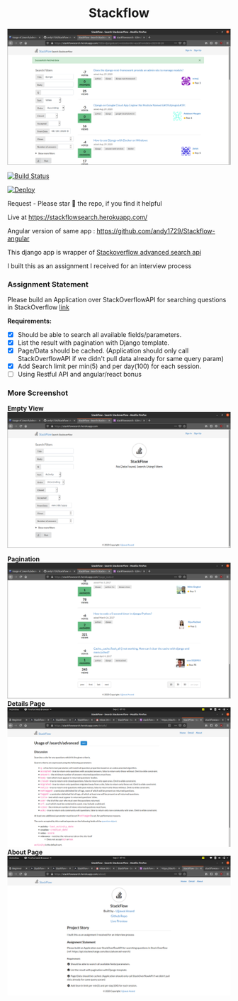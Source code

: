 
<div align="center">
  <h1>Stackflow </h1>
  <img src="screenshots/stackflow_2.png">
</div>

[![Build Status](https://travis-ci.org/andy1729/Stackflow.svg?branch=master)](https://travis-ci.org/andy1729/Stackflow)

[![Deploy](https://www.herokucdn.com/deploy/button.svg)](https://heroku.com/deploy)

Request - Please star 🌟 the repo, if you find it helpful

Live at https://stackflowsearch.herokuapp.com/

Angular version of same app : https://github.com/andy1729/Stackflow-angular


This django app is wrapper of [Stackoverflow advanced search api](https://api.stackexchange.com/docs/advanced-search)

I built this as an assignment I received for an interview process

### Assignment Statement
Please build an Application over StackOverflowAPI for searching questions in StackOverflow [link](https://api.stackexchange.com/docs/advanced-search)

**Requirements:**

- [x] Should be able to search all available fields/parameters. 
- [x] List the result with pagination with Django template.
- [x] Page/Data should be cached. (Application should only call 
        StackOverflowAPI if we didn't pull data already for same query param)
- [x] Add Search limit per min(5) and per day(100) for each session.
- [ ] Using Restful API and angular/react bonus

### More Screenshot

**Empty View**
![empty view](screenshots/stackflow_1.png)

**Pagination**
![Pagination](screenshots/stackflow_3.png)
**Details Page**
![Pagination](screenshots/stackflow_4.png)
**About Page**
![Pagination](screenshots/stackflow_5.png)



